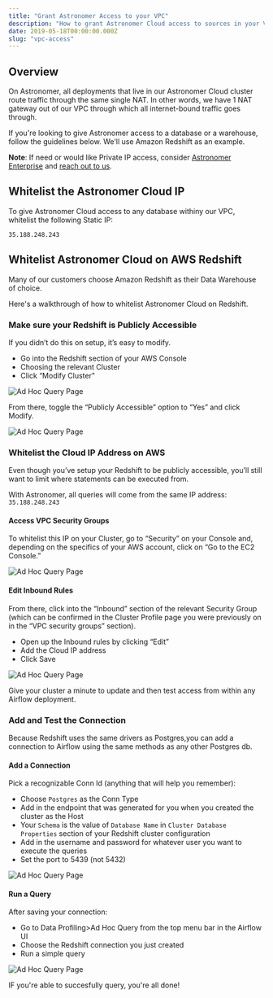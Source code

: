```yaml
---
title: "Grant Astronomer Access to your VPC"
description: "How to grant Astronomer Cloud access to sources in your VPC"
date: 2019-05-18T00:00:00.000Z
slug: "vpc-access"
---
```


## Overview

On Astronomer, all deployments that live in our Astronomer Cloud cluster route traffic through the same single NAT. In other words, we have 1 NAT gateway out of our VPC through which all internet-bound traffic goes through.

If you're looking to give Astronomer access to a database or a warehouse, follow the guidelines below. We'll use Amazon Redshift as an example.

**Note**: If need or would like Private IP access, consider [Astronomer Enterprise](https://www.astronomer.io/enterprise/) and [reach out to us](humans@astronomer.io).

## Whitelist the Astronomer Cloud IP

To give Astronomer Cloud access to any database withiny our VPC, whitelist the following Static IP:

`35.188.248.243`

## Whitelist Astronomer Cloud on AWS Redshift

Many of our customers choose Amazon Redshift as their Data Warehouse of choice.

Here's a walkthrough of how to whitelist Astronomer Cloud on Redshift.

### Make sure your Redshift is Publicly Accessible

If you didn’t do this on setup, it’s easy to modify.

- Go into the Redshift section of your AWS Console
- Choosing the relevant Cluster
- Click “Modify Cluster"

![Ad Hoc Query Page](https://assets2.astronomer.io/main/docs/whitelist-ip/whitelist-ip-modify-cluster-redshift.png)

From there, toggle the “Publicly Accessible” option to “Yes” and click Modify.

![Ad Hoc Query Page](https://assets2.astronomer.io/main/docs/whitelist-ip/whitelist-ip-publicly-accessible-redshift.png)

### Whitelist the Cloud IP Address on AWS

Even though you’ve setup your Redshift to be publicly accessible, you’ll still want to limit where statements can be executed from.

With Astronomer, all queries will come from the same IP address: `35.188.248.243`

#### Access VPC Security Groups

To whitelist this IP on your Cluster, go to “Security” on your Console and, depending on the specifics of your AWS account, click on “Go to the EC2 Console.”

![Ad Hoc Query Page](https://assets2.astronomer.io/main/docs/vpc-access/whitelist-ip-add-ip-redshift.png)

#### Edit Inbound Rules

From there, click into the “Inbound” section of the relevant Security Group (which can be confirmed in the Cluster Profile page you were previously on in the “VPC security groups” section).

- Open up the Inbound rules by clicking “Edit”
- Add the Cloud IP address
- Click Save

![Ad Hoc Query Page](https://assets2.astronomer.io/main/docs/vpc-access/whitelist-ip-inbound-rules-redshift.png)

Give your cluster a minute to update and then test access from within any Airflow deployment.

### Add and Test the Connection

Because Redshift uses the same drivers as Postgres,you can add a connection to Airflow using the same methods as any other Postgres db. 

#### Add a Connection

Pick a recognizable Conn Id (anything that will help you remember):

- Choose `Postgres` as the Conn Type
- Add in the endpoint that was generated for you when you created the cluster as the Host
- Your `Schema` is the value of `Database Name` in `Cluster Database Properties` section of your Redshift cluster configuration
- Add in the username and password for whatever user you want to execute the queries
- Set the port to 5439 (not 5432)

![Ad Hoc Query Page](https://assets2.astronomer.io/main/docs/vpc-access/whitelist-ip-edit-connection-redshift.png)

#### Run a Query

After saving your connection:

- Go to Data Profiling>Ad Hoc Query from the top menu bar in the Airflow UI
- Choose the Redshift connection you just created
- Run a simple query

![Ad Hoc Query Page](https://assets2.astronomer.io/main/docs/vpc-access/whitelist-ip-ad-hoc-query-redshift.png)


IF you're able to succesfully query, you're all done!